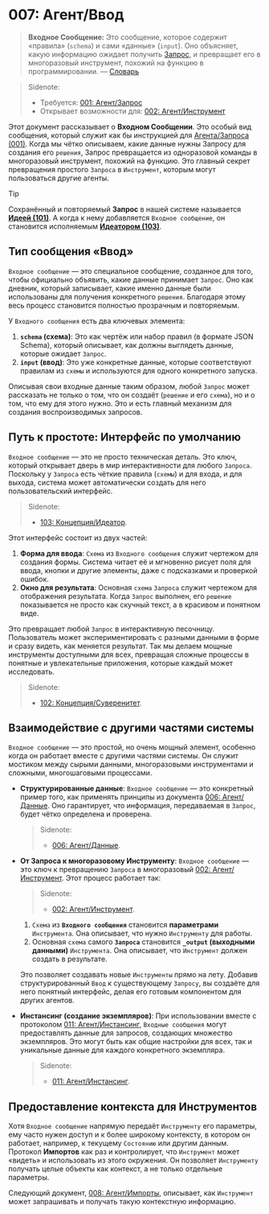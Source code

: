 # 007: Агент/Ввод

> **Входное Сообщение:** Это сообщение, которое содержит «правила» (`schema`) и сами «данные» (`input`). Оно объясняет, какую информацию ожидает получить [Запрос](./001_agent_request.md), и превращает его в многоразовый инструмент, похожий на функцию в программировании. — [Словарь](./000_glossary.md)

> Sidenote:
> - Требуется: [001: Агент/Запрос](./001_agent_request.md)
> - Открывает возможности для: [002: Агент/Инструмент](./002_agent_tool.md)

Этот документ рассказывает о **Входном Сообщении**. Это особый вид сообщения, который служит как бы инструкцией для [Агента/Запроса (001)](./001_agent_request.md). Когда мы чётко описываем, какие данные нужны Запросу для создания его `решения`, Запрос превращается из одноразовой команды в многоразовый инструмент, похожий на функцию. Это главный секрет превращения простого `Запроса` в `Инструмент`, которым могут пользоваться другие агенты.

> [!TIP]
> Сохранённый и повторяемый **Запрос** в нашей системе называется **[Идеей (101)](./101_concept_idea.md)**. А когда к нему добавляется `Входное сообщение`, он становится исполняемым **[Идеатором (103)](./103_concept_ideator.md)**.

## Тип сообщения «Ввод»

`Входное сообщение` — это специальное сообщение, созданное для того, чтобы официально объявить, какие данные принимает `Запрос`. Оно как дневник, который записывает, какие именно данные были использованы для получения конкретного `решения`. Благодаря этому весь процесс становится полностью прозрачным и повторяемым.

У `Входного сообщения` есть два ключевых элемента:

1.  **`schema` (схема)**: Это как чертёж или набор правил (в формате JSON Schema), который описывает, как должны выглядеть данные, которые ожидает `Запрос`.
2.  **`input` (ввод)**: Это уже конкретные данные, которые соответствуют правилам из `схемы` и используются для одного конкретного запуска.

Описывая свои входные данные таким образом, любой `Запрос` может рассказать не только о том, что он создаёт (`решение` и его `схема`), но и о том, что ему для этого нужно. Это и есть главный механизм для создания воспроизводимых запросов.

## Путь к простоте: Интерфейс по умолчанию

`Входное сообщение` — это не просто техническая деталь. Это ключ, который открывает дверь в мир интерактивности для любого `Запроса`. Поскольку у `Запроса` есть чёткие правила (`схемы`) и для входа, и для выхода, система может автоматически создать для него пользовательский интерфейс.

> Sidenote:
> - [103: Концепция/Идеатор](./103_concept_ideator.md).

Этот интерфейс состоит из двух частей:

1.  **Форма для ввода**: `Схема` из `Входного сообщения` служит чертежом для создания формы. Система читает её и мгновенно рисует поля для ввода, кнопки и другие элементы, даже с подсказками и проверкой ошибок.
2.  **Окно для результата**: Основная `схема` `Запроса` служит чертежом для отображения результата. Когда `Запрос` выполнен, его `решение` показывается не просто как скучный текст, а в красивом и понятном виде.

Это превращает любой `Запрос` в интерактивную песочницу. Пользователь может экспериментировать с разными данными в форме и сразу видеть, как меняется результат. Так мы делаем мощные инструменты доступными для всех, превращая сложные процессы в понятные и увлекательные приложения, которые каждый может исследовать.

> Sidenote:
> - [102: Концепция/Суверенитет](./102_concept_sovereignty.md).

## Взаимодействие с другими частями системы

`Входное сообщение` — это простой, но очень мощный элемент, особенно когда он работает вместе с другими частями системы. Он служит мостиком между сырыми данными, многоразовыми инструментами и сложными, многошаговыми процессами.

- **Структурированные данные**: `Входное сообщение` — это конкретный пример того, как применять принципы из документа [006: Агент/Данные](./006_agent_data.md). Оно гарантирует, что информация, передаваемая в `Запрос`, будет чётко определена и проверена.

  > Sidenote:
  > - [006: Агент/Данные](./006_agent_data.md).

- **От Запроса к многоразовому Инструменту**: `Входное сообщение` — это ключ к превращению `Запроса` в многоразовый [002: Агент/Инструмент](./002_agent_tool.md). Этот процесс работает так:

  > Sidenote:
  > - [002: Агент/Инструмент](./002_agent_tool.md).
  1. `Схема` из **`Входного сообщения`** становится **параметрами** `Инструмента`. Она описывает, что нужно `Инструменту` для работы.
  2. Основная `схема` самого **`Запроса`** становится **`_output` (выходными данными)** `Инструмента`. Она описывает, что `Инструмент` должен создать в результате.

  Это позволяет создавать новые `Инструменты` прямо на лету. Добавив структурированный `Ввод` к существующему `Запросу`, вы создаёте для него понятный интерфейс, делая его готовым компонентом для других агентов.

- **Инстансинг (создание экземпляров)**: При использовании вместе с протоколом [011: Агент/Инстансинг](./011_agent_instancing.md), `Входные сообщения` могут предоставлять данные для запросов, создающих множество экземпляров. Это могут быть как общие настройки для всех, так и уникальные данные для каждого конкретного экземпляра.
  > Sidenote:
  > - [011: Агент/Инстансинг](./011_agent_instancing.md).

## Предоставление контекста для Инструментов

Хотя `Входное сообщение` напрямую передаёт `Инструменту` его параметры, ему часто нужен доступ и к более широкому контексту, в котором он работает, например, к текущему `Состоянию` или другим данным. Протокол **Импортов** как раз и контролирует, что `Инструмент` может «видеть» и использовать из этого окружения. Он позволяет `Инструменту` получать целые объекты как контекст, а не только отдельные параметры.

Следующий документ, [008: Агент/Импорты](./008_agent_imports.md), описывает, как `Инструмент` может запрашивать и получать такую контекстную информацию.
